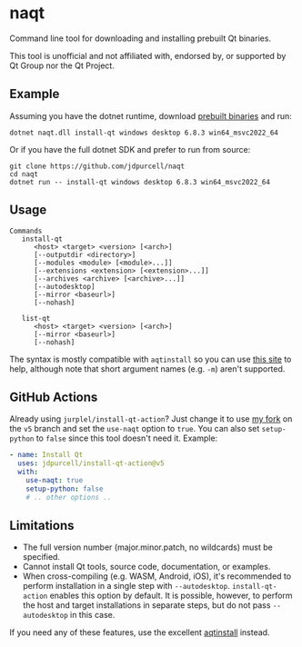 # naqt
Command line tool for downloading and installing prebuilt Qt binaries.

This tool is unofficial and not affiliated with, endorsed by, or supported by Qt Group nor the Qt Project.

## Example
Assuming you have the dotnet runtime, download [prebuilt binaries](https://github.com/jdpurcell/naqt/releases/download/latest/naqt.zip) and run:
```
dotnet naqt.dll install-qt windows desktop 6.8.3 win64_msvc2022_64
```
Or if you have the full dotnet SDK and prefer to run from source:
```
git clone https://github.com/jdpurcell/naqt
cd naqt
dotnet run -- install-qt windows desktop 6.8.3 win64_msvc2022_64
```

## Usage
```
Commands
   install-qt
      <host> <target> <version> [<arch>]
      [--outputdir <directory>]
      [--modules <module> [<module>...]]
      [--extensions <extension> [<extension>...]]
      [--archives <archive> [<archive>...]]
      [--autodesktop]
      [--mirror <baseurl>]
      [--nohash]

   list-qt
      <host> <target> <version> [<arch>]
      [--mirror <baseurl>]
      [--nohash]
```

The syntax is mostly compatible with `aqtinstall` so you can use [this site](https://ddalcino.github.io/aqt-list-server/) to help, although note that short argument names (e.g. `-m`) aren't supported.

## GitHub Actions
Already using `jurplel/install-qt-action`? Just change it to use [my fork](https://github.com/jdpurcell/install-qt-action) on the `v5` branch and set the `use-naqt` option to `true`. You can also set `setup-python` to `false` since this tool doesn't need it. Example:
```yaml
- name: Install Qt
  uses: jdpurcell/install-qt-action@v5
  with:
    use-naqt: true
    setup-python: false
    # .. other options ..
```

## Limitations
* The full version number (major.minor.patch, no wildcards) must be specified.
* Cannot install Qt tools, source code, documentation, or examples.
* When cross-compiling (e.g. WASM, Android, iOS), it's recommended to perform installation in a single step with `--autodesktop`. `install-qt-action` enables this option by default. It is possible, however, to perform the host and target installations in separate steps, but do not pass `--autodesktop` in this case.

If you need any of these features, use the excellent [aqtinstall](https://github.com/miurahr/aqtinstall) instead.
